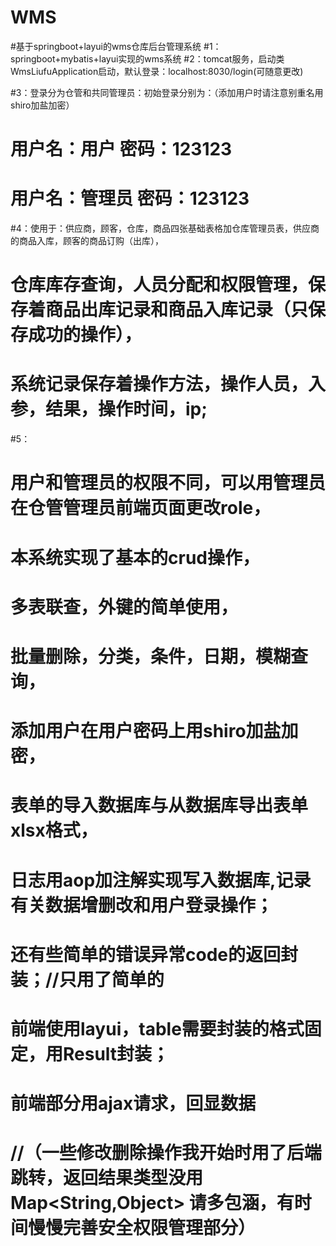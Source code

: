 # WMS
#基于springboot+layui的wms仓库后台管理系统
#1：springboot+mybatis+layui实现的wms系统
#2：tomcat服务，启动类WmsLiufuApplication启动，默认登录：localhost:8030/login(可随意更改)

#3：登录分为仓管和共同管理员：初始登录分别为：（添加用户时请注意别重名用shiro加盐加密）
#           用户名：用户       密码：123123 
#           用户名：管理员     密码：123123

#4：使用于：供应商，顾客，仓库，商品四张基础表格加仓库管理员表，供应商的商品入库，顾客的商品订购（出库），
 #    仓库库存查询，人员分配和权限管理，保存着商品出库记录和商品入库记录（只保存成功的操作），
 #    系统记录保存着操作方法，操作人员，入参，结果，操作时间，ip;

#5：
 #    用户和管理员的权限不同，可以用管理员在仓管管理员前端页面更改role，
 #    本系统实现了基本的crud操作，
 #    多表联查，外键的简单使用，
 #    批量删除，分类，条件，日期，模糊查询，
  #   添加用户在用户密码上用shiro加盐加密，
 #    表单的导入数据库与从数据库导出表单xlsx格式，
 #    日志用aop加注解实现写入数据库,记录有关数据增删改和用户登录操作；
 #    还有些简单的错误异常code的返回封装；//只用了简单的
 #    前端使用layui，table需要封装的格式固定，用Result<T>封装；
 #    前端部分用ajax请求，回显数据
  #   //（一些修改删除操作我开始时用了后端跳转，返回结果类型没用Map<String,Object> 请多包涵，有时间慢慢完善安全权限管理部分）

